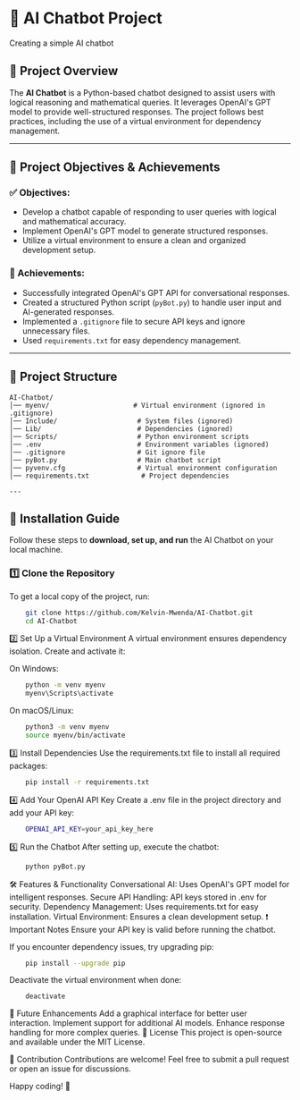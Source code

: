 # 🤖 AI Chatbot Project
Creating a simple AI chatbot

## 📌 Project Overview
The **AI Chatbot** is a Python-based chatbot designed to assist users with logical reasoning and mathematical queries. It leverages OpenAI's GPT model to provide well-structured responses. The project follows best practices, including the use of a virtual environment for dependency management.

---

## 🚀 Project Objectives & Achievements

### ✅ Objectives:
- Develop a chatbot capable of responding to user queries with logical and mathematical accuracy.
- Implement OpenAI's GPT model to generate structured responses.
- Utilize a virtual environment to ensure a clean and organized development setup.

### 🎯 Achievements:
- Successfully integrated OpenAI's GPT API for conversational responses.
- Created a structured Python script (`pyBot.py`) to handle user input and AI-generated responses.
- Implemented a `.gitignore` file to secure API keys and ignore unnecessary files.
- Used `requirements.txt` for easy dependency management.

---

## 📂 Project Structure

```plaintext
AI-Chatbot/
│── myenv/                     # Virtual environment (ignored in .gitignore)
│── Include/                    # System files (ignored)
│── Lib/                        # Dependencies (ignored)
│── Scripts/                    # Python environment scripts
│── .env                        # Environment variables (ignored)
│── .gitignore                  # Git ignore file
│── pyBot.py                    # Main chatbot script
│── pyvenv.cfg                  # Virtual environment configuration
│── requirements.txt             # Project dependencies

---
```

## 🔧 Installation Guide

Follow these steps to **download, set up, and run** the AI Chatbot on your local machine.

### 1️⃣ Clone the Repository
To get a local copy of the project, run:

```bash
    git clone https://github.com/Kelvin-Mwenda/AI-Chatbot.git
    cd AI-Chatbot
```

2️⃣ Set Up a Virtual Environment
A virtual environment ensures dependency isolation. Create and activate it:

On Windows:
```bash
    python -m venv myenv
    myenv\Scripts\activate
```

On macOS/Linux:
```bash
    python3 -m venv myenv
    source myenv/bin/activate
```

3️⃣ Install Dependencies
Use the requirements.txt file to install all required packages:
```bash
    pip install -r requirements.txt
```

4️⃣ Add Your OpenAI API Key
Create a .env file in the project directory and add your API key:
```bash
    OPENAI_API_KEY=your_api_key_here
```

5️⃣ Run the Chatbot
After setting up, execute the chatbot:
```bash
    python pyBot.py
```

🛠️ Features & Functionality
Conversational AI: Uses OpenAI's GPT model for intelligent responses.
Secure API Handling: API keys stored in .env for security.
Dependency Management: Uses requirements.txt for easy installation.
Virtual Environment: Ensures a clean development setup.
❗ Important Notes
Ensure your API key is valid before running the chatbot.

If you encounter dependency issues, try upgrading pip:

```bash
    pip install --upgrade pip
```

Deactivate the virtual environment when done:
```bash
    deactivate
```

📌 Future Enhancements
Add a graphical interface for better user interaction.
Implement support for additional AI models.
Enhance response handling for more complex queries.
📜 License
This project is open-source and available under the MIT License.

🤝 Contribution
Contributions are welcome! Feel free to submit a pull request or open an issue for discussions.

Happy coding! 🚀
